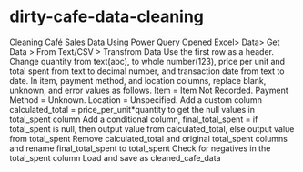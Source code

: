 # dirty-cafe-data-cleaning
Cleaning Café Sales Data Using Power Query
Opened Excel> Data> Get Data > From Text/CSV > Transfrom Data
Use the first row as a header.
Change quantity from text(abc), to whole number(123), price per unit and total spent from text to decimal number, and transaction date from text to date.
In item, payment method, and location columns, replace blank, unknown, and error values as follows. Item = Item Not Recorded. Payment Method = Unknown. Location = Unspecified.
Add a custom column calculated_total = price_per_unit*quantity to get the null values in total_spent column
Add a conditional column, final_total_spent = if total_spent is null, then output value from calculated_total, else output value from total_spent
Remove calculated_total and original total_spent columns and rename final_total_spent to total_spent
Check for negatives in the total_spent column
Load and save as cleaned_cafe_data
